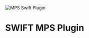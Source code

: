 ![MPS Swift Plugin](https://github.com/juliuscanute/swift-mps/workflows/MPS%20Swift%20Plugin/badge.svg)
# SWIFT MPS Plugin

